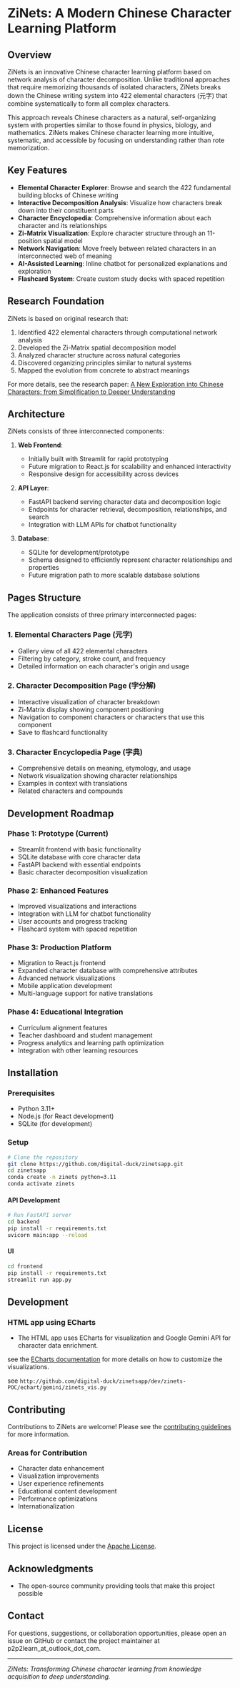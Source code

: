 # ZiNets: A Modern Chinese Character Learning Platform

## Overview

ZiNets is an innovative Chinese character learning platform based on network analysis of character decomposition. Unlike traditional approaches that require memorizing thousands of isolated characters, ZiNets breaks down the Chinese writing system into 422 elemental characters (元字) that combine systematically to form all complex characters.

This approach reveals Chinese characters as a natural, self-organizing system with properties similar to those found in physics, biology, and mathematics. ZiNets makes Chinese character learning more intuitive, systematic, and accessible by focusing on understanding rather than rote memorization.

## Key Features

- **Elemental Character Explorer**: Browse and search the 422 fundamental building blocks of Chinese writing
- **Interactive Decomposition Analysis**: Visualize how characters break down into their constituent parts
- **Character Encyclopedia**: Comprehensive information about each character and its relationships
- **Zi-Matrix Visualization**: Explore character structure through an 11-position spatial model
- **Network Navigation**: Move freely between related characters in an interconnected web of meaning
- **AI-Assisted Learning**: Inline chatbot for personalized explanations and exploration
- **Flashcard System**: Create custom study decks with spaced repetition

## Research Foundation

ZiNets is based on original research that:

1. Identified 422 elemental characters through computational network analysis
2. Developed the Zi-Matrix spatial decomposition model
3. Analyzed character structure across natural categories
4. Discovered organizing principles similar to natural systems
5. Mapped the evolution from concrete to abstract meanings

For more details, see the research paper: [A New Exploration into Chinese Characters: from Simplification to Deeper Understanding](https://arxiv.org/abs/2502.19428)

## Architecture

ZiNets consists of three interconnected components:

1. **Web Frontend**: 
   - Initially built with Streamlit for rapid prototyping
   - Future migration to React.js for scalability and enhanced interactivity
   - Responsive design for accessibility across devices

2. **API Layer**:
   - FastAPI backend serving character data and decomposition logic
   - Endpoints for character retrieval, decomposition, relationships, and search
   - Integration with LLM APIs for chatbot functionality

3. **Database**:
   - SQLite for development/prototype
   - Schema designed to efficiently represent character relationships and properties
   - Future migration path to more scalable database solutions

## Pages Structure

The application consists of three primary interconnected pages:

### 1. Elemental Characters Page (元字)
- Gallery view of all 422 elemental characters
- Filtering by category, stroke count, and frequency
- Detailed information on each character's origin and usage

### 2. Character Decomposition Page (字分解)
- Interactive visualization of character breakdown
- Zi-Matrix display showing component positioning
- Navigation to component characters or characters that use this component
- Save to flashcard functionality

### 3. Character Encyclopedia Page (字典)
- Comprehensive details on meaning, etymology, and usage
- Network visualization showing character relationships
- Examples in context with translations
- Related characters and compounds

## Development Roadmap

### Phase 1: Prototype (Current)
- Streamlit frontend with basic functionality
- SQLite database with core character data
- FastAPI backend with essential endpoints
- Basic character decomposition visualization

### Phase 2: Enhanced Features
- Improved visualizations and interactions
- Integration with LLM for chatbot functionality
- User accounts and progress tracking
- Flashcard system with spaced repetition

### Phase 3: Production Platform
- Migration to React.js frontend
- Expanded character database with comprehensive attributes
- Advanced network visualizations
- Mobile application development
- Multi-language support for native translations

### Phase 4: Educational Integration
- Curriculum alignment features
- Teacher dashboard and student management
- Progress analytics and learning path optimization
- Integration with other learning resources

## Installation

### Prerequisites
- Python 3.11+
- Node.js (for React development)
- SQLite (for development)

### Setup

```bash
# Clone the repository
git clone https://github.com/digital-duck/zinetsapp.git
cd zinetsapp
conda create -n zinets python=3.11
conda activate zinets
```

#### API Development
```bash
# Run FastAPI server
cd backend
pip install -r requirements.txt
uvicorn main:app --reload
```

#### UI 
```bash
cd frontend
pip install -r requirements.txt
streamlit run app.py
```

## Development
### HTML app using ECharts
- The HTML app uses ECharts for visualization and Google Gemini API for character data enrichment.

see the [ECharts documentation](https://echarts.apache.org/en/index.html) for more details on how to customize the visualizations.

see `http://github.com/digital-duck/zinetsapp/dev/zinets-POC/echart/gemini/zinets_vis.py`

## Contributing

Contributions to ZiNets are welcome! Please see the [contributing guidelines](CONTRIBUTING.md) for more information.

### Areas for Contribution
- Character data enhancement
- Visualization improvements
- User experience refinements
- Educational content development
- Performance optimizations
- Internationalization

## License

This project is licensed under the [Apache License](LICENSE).

## Acknowledgments

- The open-source community providing tools that make this project possible

## Contact

For questions, suggestions, or collaboration opportunities, please open an issue on GitHub or contact the project maintainer at p2p2learn_at_outlook_dot_com.

---

*ZiNets: Transforming Chinese character learning from knowledge acquisition to deep understanding.*